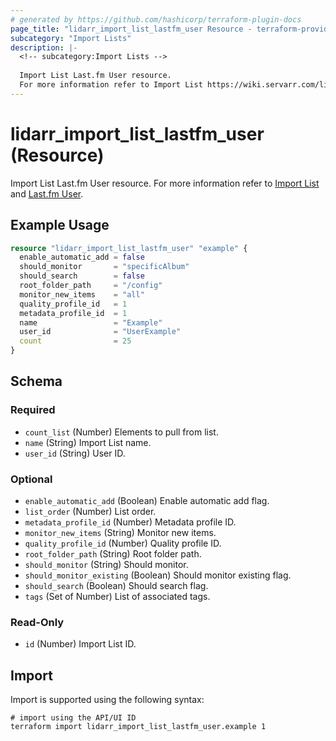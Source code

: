 ```yaml
---
# generated by https://github.com/hashicorp/terraform-plugin-docs
page_title: "lidarr_import_list_lastfm_user Resource - terraform-provider-lidarr"
subcategory: "Import Lists"
description: |-
  <!-- subcategory:Import Lists -->
  
  Import List Last.fm User resource.
  For more information refer to Import List https://wiki.servarr.com/lidarr/settings#import-lists and Last.fm User https://wiki.servarr.com/lidarr/supported#lastfmuser.
---
```


# lidarr_import_list_lastfm_user (Resource)

<!-- subcategory:Import Lists -->
Import List Last.fm User resource.
For more information refer to [Import List](https://wiki.servarr.com/lidarr/settings#import-lists) and [Last.fm User](https://wiki.servarr.com/lidarr/supported#lastfmuser).

## Example Usage

```terraform
resource "lidarr_import_list_lastfm_user" "example" {
  enable_automatic_add = false
  should_monitor       = "specificAlbum"
  should_search        = false
  root_folder_path     = "/config"
  monitor_new_items    = "all"
  quality_profile_id   = 1
  metadata_profile_id  = 1
  name                 = "Example"
  user_id              = "UserExample"
  count                = 25
}
```

<!-- schema generated by tfplugindocs -->
## Schema

### Required

- `count_list` (Number) Elements to pull from list.
- `name` (String) Import List name.
- `user_id` (String) User ID.

### Optional

- `enable_automatic_add` (Boolean) Enable automatic add flag.
- `list_order` (Number) List order.
- `metadata_profile_id` (Number) Metadata profile ID.
- `monitor_new_items` (String) Monitor new items.
- `quality_profile_id` (Number) Quality profile ID.
- `root_folder_path` (String) Root folder path.
- `should_monitor` (String) Should monitor.
- `should_monitor_existing` (Boolean) Should monitor existing flag.
- `should_search` (Boolean) Should search flag.
- `tags` (Set of Number) List of associated tags.

### Read-Only

- `id` (Number) Import List ID.

## Import

Import is supported using the following syntax:

```shell
# import using the API/UI ID
terraform import lidarr_import_list_lastfm_user.example 1
```
